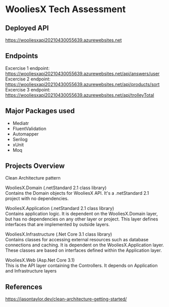 # WooliesX Tech Assessment

## Deployed API

https://wooliesxapi20210430055639.azurewebsites.net

## Endpoints
Excercise 1 endpoint: https://wooliesxapi20210430055639.azurewebsites.net/api/answers/user
Excercise 2 endpoint: https://wooliesxapi20210430055639.azurewebsites.net/api/products/sort
Excercise 3 endpoint: https://wooliesxapi20210430055639.azurewebsites.net/api/trolleyTotal

## Major Packages used

* Mediatr
* FluentValidation
* Automapper
* Serilog
* xUnit
* Moq

## Projects Overview
Clean Architecture pattern 

WooliesX.Domain (.netStandard 2.1 class library)  
Contains the Domain objects for WooliesX API. It's a .netStandard 2.1 project with no dependencies.

WooliesX.Application (.netStandard 2.1 class library)  
Contains application logic. It is dependent on the WooliesX.Domain layer, but has no dependencies on any other layer or project. This layer defines interfaces that are implemented by outside layers.

WooliesX.Infrastructure (.Net Core 3.1 class library)  
Contains classes for accessing external resources such as database connections and caching. It is dependent on the WooliesX.Application layer. These classes are based on interfaces defined within the Application layer.

WooliesX.Web (Asp.Net Core 3.1)  
This is the API layer containing the Controllers. It depends on Application and Infrastructure layers

## References
https://jasontaylor.dev/clean-architecture-getting-started/
